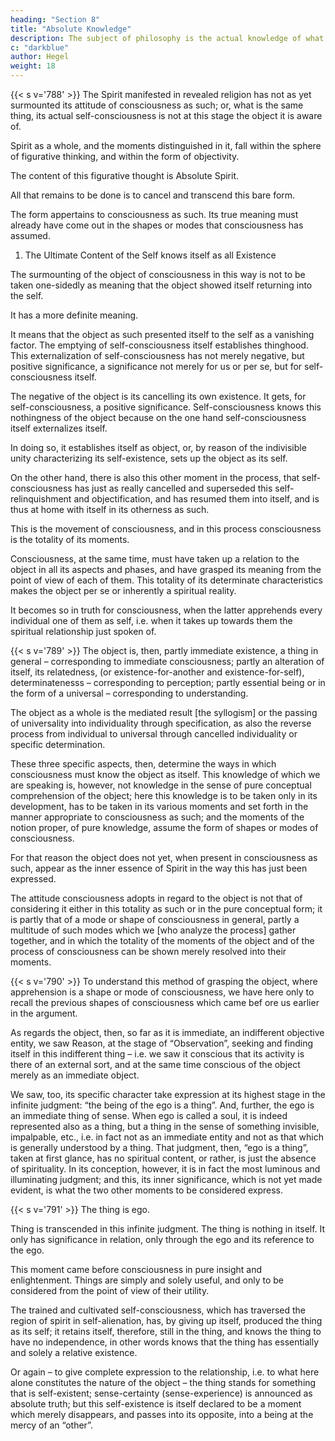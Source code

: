 ```yaml
---
heading: "Section 8"
title: "Absolute Knowledge"
description: The subject of philosophy is the actual knowledge of what truly is.
c: "darkblue"
author: Hegel
weight: 18
---
```



<!-- (DD) VIII. ABSOLUTE KNOWLEDGE -->

<!-- Φ 788.  -->

{{< s v='788' >}}  The Spirit manifested in revealed religion has not as yet surmounted its attitude of consciousness as such; or, what is the same thing, its actual self-consciousness is not at this stage the object it is aware of. 

Spirit as a whole, and the moments distinguished in it, fall within the sphere of figurative thinking, and within the form of objectivity. 

The content of this figurative thought is Absolute Spirit. 

All that remains to be done is to cancel and transcend this bare form.

The form appertains to consciousness as such. Its true meaning must already have come out in the shapes or modes that consciousness has assumed.


1. The Ultimate Content of the Self knows itself as all Existence

The surmounting of the object of consciousness in this way is not to be taken one-sidedly as meaning that the object showed itself returning into the self.

It has a more definite meaning.

It means that the object as such presented itself to the self as a vanishing factor. The emptying of self-consciousness itself establishes thinghood. This externalization of self-consciousness has not merely negative, but positive significance, a significance not merely for us or per se, but for self-consciousness itself.

The negative of the object is its cancelling its own existence. It gets, for self-consciousness, a positive significance. Self-consciousness knows this nothingness of the object because on the one hand self-consciousness itself externalizes itself. 

In doing so, it establishes itself as object, or, by reason of the indivisible unity characterizing its self-existence, sets up the object as its self.

On the other hand, there is also this other moment in the process, that self-consciousness has just as really cancelled and superseded this self-relinquishment and objectification, and has resumed them into itself, and is thus at home with itself in its otherness as such. 

This is the movement of consciousness, and in this process consciousness is the totality of its moments.

Consciousness, at the same time, must have taken up a relation to the object in all its aspects and phases, and have grasped its meaning from the point of view of each of them. This totality of its determinate characteristics makes the object per se or inherently a spiritual reality. 

It becomes so in truth for consciousness, when the latter apprehends every individual one of them as self, i.e. when it takes up towards them the spiritual relationship just spoken of.

<!-- Φ 789.  -->

{{< s v='789' >}}  The object is, then, partly immediate existence, a thing in general – corresponding to immediate consciousness; partly an alteration of itself, its relatedness, (or existence-for-another and existence-for-self), determinatenesss – corresponding to perception; partly essential being or in the form of a universal – corresponding to understanding. 

The object as a whole is the mediated result [the syllogism] or the passing of universality into individuality through specification, as also the reverse process from individual to universal through cancelled individuality or specific determination.

These three specific aspects, then, determine the ways in which consciousness must know the object as itself. This knowledge of which we are speaking is, however, not knowledge in the sense of pure conceptual comprehension of the object; here this knowledge is to be taken only in its development, has to be taken in its various moments and set forth in the manner appropriate to consciousness as such; and the moments of the notion proper, of pure knowledge, assume the form of shapes or modes of consciousness. 

For that reason the object does not yet, when present in consciousness as such, appear as the inner essence of Spirit in the way this has just been expressed.

The attitude consciousness adopts in regard to the object is not that of considering it either in this totality as such or in the pure conceptual form; it is partly that of a mode or shape of consciousness in general, partly a multitude of such modes which we [who analyze the process] gather together, and in which the totality of the moments of the object and of the process of consciousness can be shown merely resolved into their moments.


{{< s v='790' >}} To understand this method of grasping the object, where apprehension is a shape or mode of consciousness, we have here only to recall the previous shapes of consciousness which came bef ore us earlier in the argument.

As regards the object, then, so far as it is immediate, an indifferent objective entity, we saw Reason, at the stage of “Observation”, seeking and finding itself in this indifferent thing – i.e. we saw it conscious that its activity is there of an external sort, and at the same time conscious of the object merely as an immediate object.

We saw, too, its specific character take expression at its highest stage in the infinite judgment: “the being of the ego is a thing”. And, further, the ego is an immediate thing of sense. When ego is called a soul, it is indeed represented also as a thing, but a thing in the sense of something invisible, impalpable, etc., i.e. in fact not as an immediate entity and not as that which is generally understood by a thing. That judgment, then, “ego is a thing”, taken at first glance, has no spiritual content, or rather, is just the absence of spirituality. In its conception, however, it is in fact the most luminous and illuminating judgment; and this, its inner significance, which is not yet made evident, is what the two other moments to be considered express.


{{< s v='791' >}} The thing is ego.

Thing is transcended in this infinite judgment. The thing is nothing in itself.  It only has significance in relation, only through the ego and its reference to the ego.

This moment came before consciousness in pure insight and enlightenment. Things are simply and solely useful, and only to be considered from the point of view of their utility.

The trained and cultivated self-consciousness, which has traversed the region of spirit in self-alienation, has, by giving up itself, produced the thing as its self; it retains itself, therefore, still in the thing, and knows the thing to have no independence, in other words knows that the thing has essentially and solely a relative existence. 

Or again – to give complete expression to the relationship, i.e. to what here alone constitutes the nature of the object – the thing stands for something that is self-existent; sense-certainty (sense-experience) is announced as absolute truth; but this self-existence is itself declared to be a moment which merely disappears, and passes into its opposite, into a being at the mercy of an “other”.

